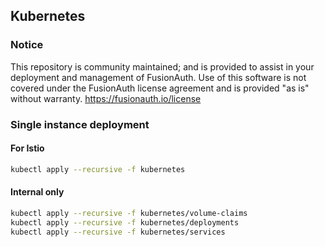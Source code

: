 ## Kubernetes

### Notice
This repository is community maintained; and is provided to assist in your deployment and management of FusionAuth. Use of this software is not covered under the FusionAuth license agreement and is provided "as is" without warranty.  https://fusionauth.io/license


### Single instance deployment

#### For Istio

```bash
kubectl apply --recursive -f kubernetes
```

#### Internal only

```bash
kubectl apply --recursive -f kubernetes/volume-claims
kubectl apply --recursive -f kubernetes/deployments
kubectl apply --recursive -f kubernetes/services
```
